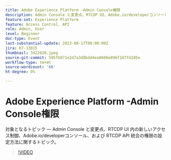 ```yaml
---
title: Adobe Experience Platform -Admin Console権限
description: Admin Console と変更点、RTCDP UI、Adobe.io/developerコンソール内の新しいアクセス制御、および RTCDP API 統合の権限の設定方法。
feature-set: Experience Platform
feature: Access Control, API
role: Admin, User
level: Beginner
doc-type: Event
last-substantial-update: 2023-08-17T00:00:00Z
jira: KT-13815
thumbnail: 3422626.jpeg
source-git-commit: 595fb971e2d7a3d8bdd4ea8608e896f187fd185e
workflow-type: tm+mt
source-wordcount: '66'
ht-degree: 0%

---
```


# Adobe Experience Platform -Admin Console権限

対象となるトピック — Admin Console と変更点、RTCDP UI 内の新しいアクセス制御、Adobe.io/developerコンソール、および RTCDP API 統合の権限の設定方法に関するトピック。

>[!VIDEO](https://video.tv.adobe.com/v/3422626/?learn=on)
